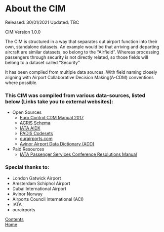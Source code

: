 # About the CIM

Released: 30/01/2021
Updated: TBC

CIM Version 1.0.0

The CIM is structured in a way that separates out airport function into their own, standalone datasets. An example would be that arriving and departing aircraft are similar datasets, so belong to the “Airfield”. Whereas processing passengers through security is not directly related, so those fields will belong to a dataset called “Security”

It has been compiled from multiple data sources. With field naming closely aligning with Airport Collaborative Decision Making(A-CDM) conventions where possible.


### This CIM was compiled from various data-sources, listed below (Links take you to external websites):
- Open Sources
  - [Euro Control CDM Manual 2017](https://www.eurocontrol.int/sites/default/files/publication/files/airport-cdm-manual-2017.PDF)
  - [ACRIS Schema](https://aci.aero/about-aci/priorities/airport-it/acris/)
  - [IATA AIDX](https://www.iata.org/en/publications/info-data-exchange/)
  - [PADIS Codesets](https://www.iata.org/en/publications/store/passenger-data-exchange/)
  - [ourairports.com](https://ourairports.com/data/)
  - [Avinor Airport Data Dictionary (ADD)](https://xwiki.avinor.no/display/ADD/Airport+Data+Dictionary)
- Paid Resources
  - [IATA Passenger Services Conference Resolutions Manual](https://www.iata.org/en/publications/store/passenger-standards-conference-manual/)

### Special thanks to:
- London Gatwick Airport
- Amsterdam Schiphol Airport
- Dubai International Airport
- Avinor Norway
- Airports Council International (ACI)
- IATA
- ourairports


[Contents](./contents.md)<br />
[Home](./)
